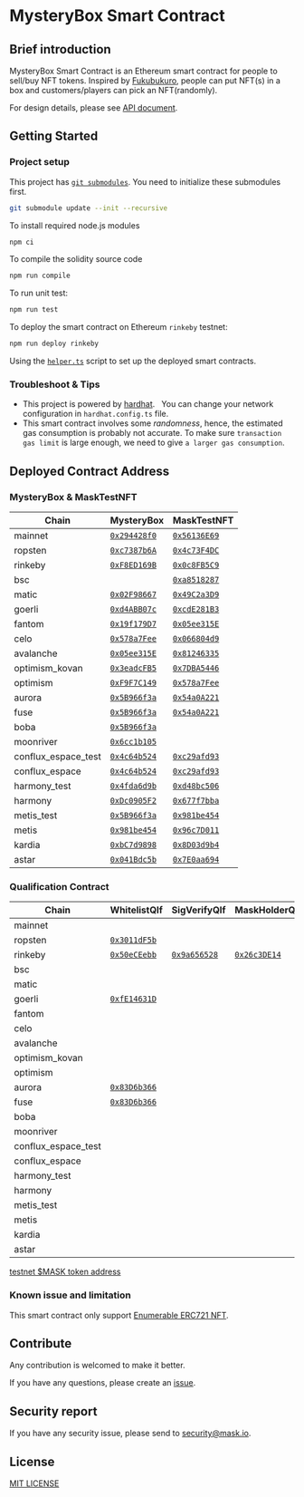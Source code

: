 # MysteryBox Smart Contract

## Brief introduction

MysteryBox Smart Contract is an Ethereum smart contract for people to sell/buy NFT tokens. Inspired by [Fukubukuro](https://en.wikipedia.org/wiki/Fukubukuro), people can put NFT(s) in a box and customers/players can pick an NFT(randomly).

For design details, please see [API document](docs/API.md).

## Getting Started

### Project setup

This project has [`git submodules`](https://git-scm.com/book/en/v2/Git-Tools-Submodules). You need to initialize these submodules first.

```bash
git submodule update --init --recursive
```

To install required node.js modules

```bash
npm ci
```

To compile the solidity source code

```bash
npm run compile
```

To run unit test:

```bash
npm run test
```

To deploy the smart contract on Ethereum `rinkeby` testnet:

```bash
npm run deploy rinkeby
```

Using the [`helper.ts`](helper.ts) script to set up the deployed smart contracts.

### Troubleshoot & Tips

- This project is powered by [hardhat](https://hardhat.org/).
    You can change your network configuration in `hardhat.config.ts` file.
- This smart contract involves some _randomness_, hence, the estimated gas consumption is probably not accurate. To make sure `transaction gas limit` is large enough, we need to give `a larger gas consumption`.

## Deployed Contract Address

### MysteryBox & MaskTestNFT

<!-- begin main -->

| Chain               | MysteryBox                             | MaskTestNFT                             |
| ------------------- | -------------------------------------- | --------------------------------------- |
| mainnet             | [`0x294428f0`][mb-mainnet]             | [`0x56136E69`][nft-mainnet]             |
| ropsten             | [`0xc7387b6A`][mb-ropsten]             | [`0x4c73F4DC`][nft-ropsten]             |
| rinkeby             | [`0xF8ED169B`][mb-rinkeby]             | [`0x0c8FB5C9`][nft-rinkeby]             |
| bsc                 |                                        | [`0xa8518287`][nft-bsc]                 |
| matic               | [`0x02F98667`][mb-matic]               | [`0x49C2a3D9`][nft-matic]               |
| goerli              | [`0xd4ABB07c`][mb-goerli]              | [`0xcdE281B3`][nft-goerli]              |
| fantom              | [`0x19f179D7`][mb-fantom]              | [`0x05ee315E`][nft-fantom]              |
| celo                | [`0x578a7Fee`][mb-celo]                | [`0x066804d9`][nft-celo]                |
| avalanche           | [`0x05ee315E`][mb-avalanche]           | [`0x81246335`][nft-avalanche]           |
| optimism_kovan      | [`0x3eadcFB5`][mb-optimism_kovan]      | [`0x7DBA5446`][nft-optimism_kovan]      |
| optimism            | [`0xF9F7C149`][mb-optimism]            | [`0x578a7Fee`][nft-optimism]            |
| aurora              | [`0x5B966f3a`][mb-aurora]              | [`0x54a0A221`][nft-aurora]              |
| fuse                | [`0x5B966f3a`][mb-fuse]                | [`0x54a0A221`][nft-fuse]                |
| boba                | [`0x5B966f3a`][mb-boba]                |                                         |
| moonriver           | [`0x6cc1b105`][mb-moonriver]           |                                         |
| conflux_espace_test | [`0x4c64b524`][mb-conflux_espace_test] | [`0xc29afd93`][nft-conflux_espace_test] |
| conflux_espace      | [`0x4c64b524`][mb-conflux_espace]      | [`0xc29afd93`][nft-conflux_espace]      |
| harmony_test        | [`0x4fda6d9b`][mb-harmony_test]        | [`0xd48bc506`][nft-harmony_test]        |
| harmony             | [`0xDc0905F2`][mb-harmony]             | [`0x677f7bba`][nft-harmony]             |
| metis_test          | [`0x5B966f3a`][mb-metis_test]          | [`0x981be454`][nft-metis_test]          |
| metis               | [`0x981be454`][mb-metis]               | [`0x96c7D011`][nft-metis]               |
| kardia              | [`0xbC7d9898`][mb-kardia]              | [`0x8D03d9b4`][nft-kardia]              |
| astar               | [`0x041Bdc5b`][mb-astar]               | [`0x7E0aa694`][nft-astar]               |

[mb-mainnet]: https://etherscan.io/address/0x294428f04b0F9EbC49B7Ad61E2736ebD6808c145
[mb-ropsten]: https://ropsten.etherscan.io/address/0xc7387b6Ac310ae15576451d2d37058711331105c
[mb-rinkeby]: https://rinkeby.etherscan.io/address/0xF8ED169BC0cdA735A88d32AC10b88AA5B69181ac
[mb-matic]: https://polygonscan.com/address/0x02F98667b3A1202a320F67a669a5e4e451fD0cc1
[mb-goerli]: https://goerli.etherscan.io/address/0xd4ABB07c7f6D57C17812520c9Ea5d597c7Bf09Ec
[mb-fantom]: https://ftmscan.com/address/0x19f179D7e0D7d9F9d5386afFF64271D98A91615B
[mb-celo]: https://explorer.celo.org/address/0x578a7Fee5f0D8CEc7d00578Bf37374C5b95C4b98
[mb-avalanche]: https://snowtrace.io/address/0x05ee315E407C21a594f807D61d6CC11306D1F149
[mb-optimism_kovan]: https://kovan-optimistic.etherscan.io/address/0x3eadcFB5FbCEd62B07DDB41aeACFCbff601cf36B
[mb-optimism]: https://optimistic.etherscan.io/address/0xF9F7C1496c21bC0180f4B64daBE0754ebFc8A8c0
[mb-aurora]: https://explorer.mainnet.aurora.dev/address/0x5B966f3a32Db9C180843bCb40267A66b73E4f022
[mb-fuse]: https://explorer.fuse.io/address/0x5B966f3a32Db9C180843bCb40267A66b73E4f022
[mb-boba]: https://blockexplorer.boba.network/address/0x5B966f3a32Db9C180843bCb40267A66b73E4f022
[mb-moonriver]: https://moonriver.moonscan.io/address/0x6cc1b1058F9153358278C35E0b2D382f1585854B
[mb-conflux_espace_test]: https://evmtestnet.confluxscan.io/address/0x4c64b52476902430f56870d51d18529737acfa2f
[mb-conflux_espace]: https://evm.confluxscan.io/address/0x4c64b52476902430f56870d51d18529737acfa2f
[mb-harmony_test]: https://explorer.pops.one/address/0x4fda6d9bb68af18e5d686555b18ccea7c82e0a3f
[mb-harmony]: https://explorer.harmony.one/address/0xDc0905F2Dac875E29A36f22F1Ea046e063875D3e
[mb-metis_test]: https://stardust-explorer.metis.io/address/0x5B966f3a32Db9C180843bCb40267A66b73E4f022
[mb-metis]: https://andromeda-explorer.metis.io/address/0x981be454a930479d92C91a0092D204b64845A5D6
[mb-kardia]: https://explorer.kardiachain.io/address/0xbC7d98985966f56A66B0cB5F23d865676dc2ac84
[mb-astar]: https://blockscout.com/astar/address/0x041Bdc5b713aFc3AA06b9511E1e55552138b139A
[nft-mainnet]: https://etherscan.io/address/0x56136E69A5771436a9598804c5eA792230c21181
[nft-ropsten]: https://ropsten.etherscan.io/address/0x4c73F4DC55Ef094259570892F52717cF19c62283
[nft-rinkeby]: https://rinkeby.etherscan.io/address/0x0c8FB5C985E00fb1D002b6B9700084492Fb4B9A8
[nft-bsc]: https://bscscan.com/address/0xa8518287BfB7729A6CC2d67f757eB2074DA84913
[nft-matic]: https://polygonscan.com/address/0x49C2a3D93C4B94eAd101d9936f1ebCA634394a78
[nft-goerli]: https://goerli.etherscan.io/address/0xcdE281B32b629f2e89E5953B674E1E507e6dabcF
[nft-fantom]: https://ftmscan.com/address/0x05ee315E407C21a594f807D61d6CC11306D1F149
[nft-celo]: https://explorer.celo.org/address/0x066804d9123bF2609Ed4A4a40b1177a9c5a9Ed51
[nft-avalanche]: https://snowtrace.io/address/0x812463356F58fc8194645A1838ee6C52D8ca2D26
[nft-optimism_kovan]: https://kovan-optimistic.etherscan.io/address/0x7DBA54465650ee4077E295d81130a21D5eDc04F9
[nft-optimism]: https://optimistic.etherscan.io/address/0x578a7Fee5f0D8CEc7d00578Bf37374C5b95C4b98
[nft-aurora]: https://explorer.mainnet.aurora.dev/address/0x54a0A221C25Fc0a347EC929cFC5db0be17fA2a2B
[nft-fuse]: https://explorer.fuse.io/address/0x54a0A221C25Fc0a347EC929cFC5db0be17fA2a2B
[nft-conflux_espace_test]: https://evmtestnet.confluxscan.io/address/0xc29afd93409226ce9f8a358790f8830371ee33e7
[nft-conflux_espace]: https://evm.confluxscan.io/address/0xc29afd93409226ce9f8a358790f8830371ee33e7
[nft-harmony_test]: https://explorer.pops.one/address/0xd48bc506a9fe6024f6b8a401ef91ae1db6b83f90
[nft-harmony]: https://explorer.harmony.one/address/0x677f7bba13108649ecff068e8b3d55631327b83a
[nft-metis_test]: https://stardust-explorer.metis.io/address/0x981be454a930479d92C91a0092D204b64845A5D6
[nft-metis]: https://andromeda-explorer.metis.io/address/0x96c7D011cdFD467f551605f0f5Fce279F86F4186
[nft-kardia]: https://explorer.kardiachain.io/address/0x8D03d9b43e98Cc2f790Be4E96503fD0CcFd04a2D
[nft-astar]: https://blockscout.com/astar/address/0x7E0aa694E51551Bcc0e669180123AAcB1debC5fd

<!-- end main -->

### Qualification Contract

<!-- begin Qualification -->

| Chain               | WhitelistQlf               | SigVerifyQlf               | MaskHolderQlf              | MerkleProofQlf             |
| ------------------- | -------------------------- | -------------------------- | -------------------------- | -------------------------- |
| mainnet             |                            |                            |                            |                            |
| ropsten             | [`0x3011dF5b`][wl-ropsten] |                            |                            |                            |
| rinkeby             | [`0x50eCEebb`][wl-rinkeby] | [`0x9a656528`][sv-rinkeby] | [`0x26c3DE14`][mh-rinkeby] | [`0x450A1185`][mp-rinkeby] |
| bsc                 |                            |                            |                            |                            |
| matic               |                            |                            |                            |                            |
| goerli              | [`0xfE14631D`][wl-goerli]  |                            |                            |                            |
| fantom              |                            |                            |                            |                            |
| celo                |                            |                            |                            |                            |
| avalanche           |                            |                            |                            |                            |
| optimism_kovan      |                            |                            |                            |                            |
| optimism            |                            |                            |                            |                            |
| aurora              | [`0x83D6b366`][wl-aurora]  |                            |                            |                            |
| fuse                | [`0x83D6b366`][wl-fuse]    |                            |                            |                            |
| boba                |                            |                            |                            |                            |
| moonriver           |                            |                            |                            |                            |
| conflux_espace_test |                            |                            |                            |                            |
| conflux_espace      |                            |                            |                            |                            |
| harmony_test        |                            |                            |                            |                            |
| harmony             |                            |                            |                            |                            |
| metis_test          |                            |                            |                            |                            |
| metis               |                            |                            |                            |                            |
| kardia              |                            |                            |                            |                            |
| astar               |                            |                            |                            |                            |

[wl-ropsten]: https://ropsten.etherscan.io/address/0x3011dF5b0Be18A56693cC062Cb61a160dca571C3
[wl-rinkeby]: https://rinkeby.etherscan.io/address/0x50eCEebb7360Efb93094dDEA692e04274E548b1d
[sv-rinkeby]: https://rinkeby.etherscan.io/address/0x9a656528700493348132823C6A3C59CdFa48283d
[mh-rinkeby]: https://rinkeby.etherscan.io/address/0x26c3DE1430dc105b205F47fc497ED3015768C9B0
[mp-rinkeby]: https://rinkeby.etherscan.io/address/0x450A11854F41d6E958e258665e593929E3bf111D
[wl-goerli]: https://goerli.etherscan.io/address/0xfE14631D3C2364171694EBcA05CAD08A54B2b07a
[wl-aurora]: https://explorer.mainnet.aurora.dev/address/0x83D6b366f21e413f214EB077D5378478e71a5eD2
[wl-fuse]: https://explorer.fuse.io/address/0x83D6b366f21e413f214EB077D5378478e71a5eD2

<!-- end Qualification -->

[testnet $MASK token address](https://github.com/DimensionDev/misc_smart_contract#masktoken---testnet-only)

### Known issue and limitation

This smart contract only support [Enumerable ERC721 NFT](https://docs.openzeppelin.com/contracts/4.x/api/token/erc721#ERC721Enumerable).

## Contribute

Any contribution is welcomed to make it better.

If you have any questions, please create an [issue](https://github.com/DimensionDev/MysteryBox/issues).

## Security report

If you have any security issue, please send to <security@mask.io>.

## License

[MIT LICENSE](LICENSE)
